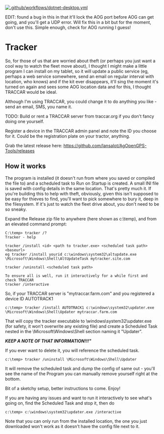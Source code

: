 [![.github/workflows/dotnet-desktop.yml](https://github.com/lansalot/AgOpenGPS-Tools/actions/workflows/dotnet-desktop.yml/badge.svg)](https://github.com/lansalot/AgOpenGPS-Tools/actions/workflows/dotnet-desktop.yml)


EDIT: found a bug in this in that it'll lock the AOG port before AOG can get going, and you'll get a UDP error. Will fix this in a bit but for the moment, don't use this. Simple enough, check for AOG running I guess!


# Tracker

So, for those of us that are worried about theft (or perhaps you just want a cool way to watch the fleet move about), I thought I might make a little program I can install on my tablet, so it will update a public service (eg, perhaps a web service somewhere, send an email on regular interval with location, who knows) and if the kit ever disappears, it'll sing the moment it's turned on again and sees some AOG location data and for this, I thought TRACCAR would be ideal.

Although I'm using TRACCAR, you could change it to do anything you like - send an email, SMS, you name it.

TODO: Build or rent a TRACCAR server from traccar.org if you don't fancy doing one yourself.

Register a device in the TRACCAR admin panel and note the ID you choose for it. Could be the registration plate on your tractor, anything.

Grab the latest release here: https://github.com/lansalot/AgOpenGPS-Tools/releases


## How it works

The program is installed (it doesn't run from where you saved or compiled the file to) and a scheduled task to Run on Startup is created. A small INI file is saved with config details in the same location. That's pretty much it. If you're building this to help with theft, obviously, given this isn't supposed to be easy for thieves to find, you'll want to pick somewhere to bury it, deep in the filesystem. If it's just to watch the fleet drive about, you don't need to be so sneaky.

Expand the Release zip file to anywhere (here shown as c:\temp), and from an elevated command prompt:

    C:\temp> tracker /?
    Tracker - help

    tracker /install <id> <path to tracker.exe> <scheduled task path> <baseurl>
    eg tracker /install yourid c:\windows\system32\altupdate.exe \Microsoft\Windows\Shell\AltUpdateTask mytracker.site.com

    tracker /uninstall <scheduled task path>

    To ensure all is well, run it interactively for a while first and check TRACCAR
    tracker /interactive



So, if your TRACCAR server is "mytraccar.farm.com" and you registered a device ID AUTOTRACK1

    c:\temp> tracker /install AUTOTRACK1 c:\windows\system32\updater.exe \Microsoft\Windows\Shell\Updater mytraccar.farm.com

That will copy the tracker executable to \windows\system32\updater.exe (for safety, it won't overwrite any existing file) and create a Scheduled Task nested in the \Microsoft\Windows\Shell section naming it "Updater".

__*KEEP A NOTE OF THAT INFORMATION!!!"*__

If you ever want to delete it, you will reference the scheduled task.

    c:\temp> tracker /uninstall \Microsoft\Windows\Shell\Updater

It will remove the scheduled task and dump the config of same out - you'll see the name of the Program you can manually remove yourself right at the bottom.

Bit of a sketchy setup, better instructions to come. Enjoy!

If you are having any issues and want to run it interactively to see what's going on, find the Scheduled Task and stop it, then do
    
    c:\temp> c:\windows\system32\updater.exe /interactive

Note that you can only run from the installed location, the one you just downloaded won't work as it doesn't have the config file next to it.
